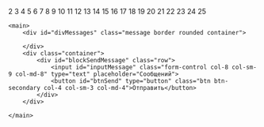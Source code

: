 2
3
4
5
6
7
8
9
10
11
12
13
14
15
16
17
18
19
20
21
22
23
24
25
	
<!DOCTYPE html>
<html lang="ru">
<head>
    <meta charset="UTF-8">
    <meta name="viewport" content="width=device-width, initial-scale=1.0">
    <meta http-equiv="X-UA-Compatible" content="ie=edge">
    <link rel="stylesheet" href="https://stackpath.bootstrapcdn.com/bootstrap/4.2.1/css/bootstrap.min.css" integrity="sha384-GJzZqFGwb1QTTN6wy59ffF1BuGJpLSa9DkKMp0DgiMDm4iYMj70gZWKYbI706tWS" crossorigin="anonymous">
    <title>Chat</title>
</head>
<body>
 
    <main>
        <div id="divMessages" class="message border rounded container">
 
        </div>
        <div class="container">
            <div id="blockSendMessage" class="row">
                <input id="inputMessage" class="form-control col-8 col-sm-9 col-md-8" type="text" placeholder="Сообщений">
                <button id="btnSend" type="button" class="btn btn-secondary col-4 col-sm-3 col-md-4">Отправить</button>
            </div>
        </div>
        
    </main>
</body>
</html>
